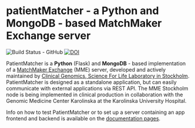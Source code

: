 # patientMatcher - a Python and MongoDB - based MatchMaker Exchange server
![Build Status - GitHub][actions-build-status]
[![DOI](https://zenodo.org/badge/DOI/10.1002/humu.24358.svg)](https://doi.org/10.1002/humu.24358)


PatientMatcher is a **Python** (Flask) and **MongoDB** - based implementation of a [MatchMaker Exchange](https://www.matchmakerexchange.org/) (MME) server, developed and actively maintained by [Clinical Genomics, Science For Life Laboratory in Stockholm](https://www.scilifelab.se/units/clinical-genomics-stockholm/). PatientMatcher is designed as a standalone application, but can easily communicate with external applications via REST API. The MME Stockholm node is being implemented in clinical production in collaboration with the Genomic Medicine Center Karolinska at the Karolinska University Hospital.    

Info on how to test PatientMatcher or to set up a server containing an app frontend and backend is available on the [documentation pages](https://clinical-genomics.github.io/patientMatcher).


[actions-build-status]: https://github.com/Clinical-Genomics/patientMatcher/actions/workflows/docker_build_n_publish_stage.yml/badge.svg